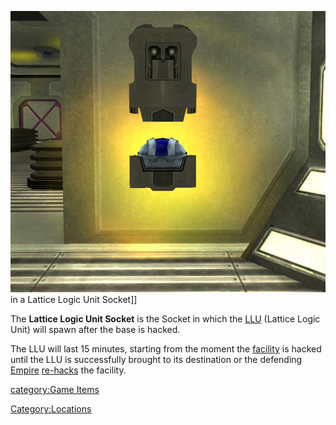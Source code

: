 ![](images/LLU.jpg "fig:LLU.jpg") in a Lattice Logic Unit Socket\]\]

The **Lattice Logic Unit Socket** is the Socket in which the
[LLU](../terminology/Lattice_Logic_Unit.md) (Lattice Logic Unit) will spawn after the base is
hacked.

The LLU will last 15 minutes, starting from the moment the
[facility](Facility.md) is hacked until the LLU is successfully
brought to its destination or the defending [Empire](../terminology/Empire.md)
[re-hacks](../terminology/Hack.md) the facility.

[category:Game Items](category:Game_Items.md)

[Category:Locations](Category:Locations.md)
